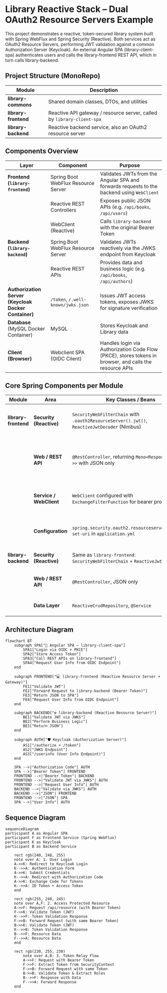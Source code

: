 # Library Reactive Stack – Dual OAuth2 Resource Servers Example

This project demonstrates a reactive, token-secured library system built with Spring WebFlux and Spring Security (Reactive).
Both services act as OAuth2 Resource Servers, performing JWT validation against a common Authorization Server (Keycloak).
An external Angular SPA (library-client-spa) authenticates users and calls the library-frontend REST API, which in turn calls library-backend.

## Project Structure (MonoRepo)

| Module               | Description                                                            |
|----------------------|------------------------------------------------------------------------|
| **library-commons**  | Shared domain classes, DTOs, and utilities                             |
| **library-frontend** | Reactive API gateway / resource server, called by `library-client-spa` |
| **library-backend**  | Reactive backend service, also an OAuth2 resource server               | |

## Components Overview

| Layer                                                     | Component                           | Purpose                                                                                                 |
|-----------------------------------------------------------|-------------------------------------|---------------------------------------------------------------------------------------------------------|
| **Frontend (`library-frontend`)**                         | Spring Boot WebFlux Resource Server | Validates JWTs from the Angular SPA and forwards requests to the backend using `WebClient`              |
|                                                           | Reactive REST Controllers           | Exposes public JSON APIs (e.g. `/api/books`, `/api/users`)                                              |
|                                                           | WebClient (Reactive)                | Calls `library-backend` with the original Bearer Token                                                  |
| **Backend (`library-backend`)**                           | Spring Boot WebFlux Resource Server | Validates JWTs reactively via the JWKS endpoint from Keycloak                                           |
|                                                           | Reactive REST APIs                  | Provides data and business logic (e.g. `/api/books`, `/api/authors`)                                    |
| **Authorization Server <br/>(Keycloak Docker Container)** | `/token`, `/.well-known/jwks.json`  | Issues JWT access tokens, exposes JWKS for signature verification                                       |
| **Database** <br/>(MySQL Docker Container)                | MySQL                               | Stores Keycloak and Library data                                                                        |~~
| **Client (Browser)**                                      | Webclient SPA (OIDC Client)         | Handles login via Authorization Code Flow (PKCE), stores tokens in browser, and calls the resource APIs |

## Core Spring Components per Module

| Module               | Area                    | Key Classes / Beans                                                                          | Purpose                                              |
|----------------------|-------------------------|----------------------------------------------------------------------------------------------|------------------------------------------------------|
| **library-frontend** | **Security (Reactive)** | `SecurityWebFilterChain` with `.oauth2ResourceServer().jwt()`, `ReactiveJwtDecoder` (Nimbus) | Validates JWTs sent from the Angular SPA             |
|                      | **Web / REST API**      | `@RestController`, returning `Mono<ResponseEntity<?>>` with JSON only                        | Handles REST endpoints and forwards calls to backend |
|                      | **Service / WebClient** | `WebClient` configured with `ExchangeFilterFunction` for bearer propagation                  | Forwards requests and tokens to `library-backend`    |
|                      | **Configuration**       | `spring.security.oauth2.resourceserver.jwt.jwk-set-uri` in `application.yml`                 | Configures JWKS endpoint for token validation        |
| **library-backend**  | **Security (Reactive)** | Same as `library-frontend`: `SecurityWebFilterChain` + `ReactiveJwtDecoder`                  | Validates tokens reactively                          |
|                      | **Web / REST API**      | `@RestController`, JSON only                                                                 | Exposes protected REST endpoints                     |
|                      | **Data Layer**          | `ReactiveCrudRepository`, `@Service`                                                         | Reactive persistence via R2DBC                       |



## Architecture Diagram

```mermaid
flowchart BT
    subgraph SPA["🧭 Angular SPA – library-client-spa"]
        SPA1["Login via OIDC + PKCE"]
        SPA2["Store Access Token"]
        SPA3["Call REST APIs on library-frontend"]
        SPA4["Request User Info from OIDC Endpoint"]
    end

    subgraph FRONTEND["💻 library-frontend (Reactive Resource Server + Gateway)"]
        FE1["Validate JWT"]
        FE2["Forward Request to library-backend (Bearer Token)"]
        FE3["Return JSON to SPA"]
        FE4["Request User Info from OIDC Endpoint"]
    end

    subgraph BACKEND["⚙️ library-backend (Reactive Resource Server)"]
        BE1["Validate JWT via JWKS"]
        BE2["Perform Business Logic"]
        BE3["Return JSON"]
    end

    subgraph AUTH["🛡️ Keycloak (Authorization Server)"]
        AS1["/authorize + /token"]
        AS2["JWKS Endpoint"]
        AS3["/userinfo (User Info Endpoint)"]
    end

    SPA -->|"Authorization Code"| AUTH
    SPA -->|"Bearer Token"| FRONTEND
    FRONTEND -->|"Bearer Token"| BACKEND
    FRONTEND -->|"Validate JWT via JWKS"| AUTH
    FRONTEND -->|"Request User Info"| AUTH
    BACKEND -->|"Validate via JWKS"| AUTH
    BACKEND -->|"JSON"| FRONTEND
    FRONTEND -->|"JSON"| SPA
    SPA -->|"User Info"| AUTH
```

## Sequence Diagram

```mermaid
sequenceDiagram
participant A as Angular SPA
participant F as Frontend Service (Spring WebFlux)
participant K as Keycloak
participant B as Backend Service

    rect rgb(240, 248, 255)
    note over A: 1. User Login
    A->>K: Redirect to Keycloak Login
    K-->>A: Authentication Form
    A->>K: Submit Credentials
    K-->>A: Redirect with Authorization Code
    A->>K: Exchange Code for Tokens
    K-->>A: ID Token + Access Token
    end

    rect rgb(255, 240, 245)
    note over A,F: 2. Access Protected Resource
    A->>F: Request /api/resource (with Bearer Token)
    F->>K: Validate Token (JWT)
    K-->>F: Token Validation Response
    F->>B: Forward Request (with same Bearer Token)
    B->>K: Validate Token (JWT)
    K-->>B: Token Validation Response
    B-->>F: Resource Data
    F-->>A: Resource Data
    end

    rect rgb(230, 255, 230)
        note over A,B: 3. Token Relay Flow
        A->>F: Request with Bearer Token
        F->>F: Extract Token from SecurityContext
        F->>B: Forward Request with same Token
        B->>B: Validate Token & Extract Roles
        B-->>F: Response with Data
        F-->>A: Forward Response
    end
```
